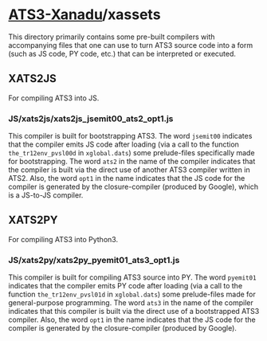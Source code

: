 # [ATS3-Xanadu](http://www.ats-lang.org/)/xassets

This directory primarily contains some pre-built compilers with
accompanying files that one can use to turn ATS3 source code into a
form (such as JS code, PY code, etc.) that can be interpreted or
executed.

## XATS2JS

For compiling ATS3 into JS.

### JS/xats2js/xats2js_jsemit00_ats2_opt1.js

This compiler is built for bootstrapping ATS3.  The word `jsemit00`
indicates that the compiler emits JS code after loading (via a call to
the function `the_tr12env_pvsl00d` in `xglobal.dats`) some
prelude-files specifically made for bootstrapping.  The word `ats2` in
the name of the compiler indicates that the compiler is built via the
direct use of another ATS3 compiler written in ATS2.  Also, the word
`opt1` in the name indicates that the JS code for the compiler is
generated by the closure-compiler (produced by Google), which is a
JS-to-JS compiler.

## XATS2PY

For compiling ATS3 into Python3.

### JS/xats2py/xats2py_pyemit01_ats3_opt1.js

This compiler is built for compiling ATS3 source into PY.  The word
`pyemit01` indicates that the compiler emits PY code after loading
(via a call to the function `the_tr12env_pvsl01d` in `xglobal.dats`)
some prelude-files made for general-purpose programming. The word
`ats3` in the name of the compiler indicates that this compiler is
built via the direct use of a bootstrapped ATS3 compiler. Also, the
word `opt1` in the name indicates that the JS code for the compiler is
generated by the closure-compiler (produced by Google).
